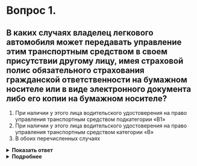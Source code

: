 # Вопрос 1.

## В каких случаях владелец легкового автомобиля может передавать управление этим транспортным средством в своем присутствии другому лицу, имея страховой полис обязательного страхования гражданской ответственности на бумажном носителе или в виде электронного документа либо его копии на бумажном носителе?

1. При наличии у этого лица водительского удостоверения на право управления транспортным средством подкатегории «В1»
2. При наличии у этого лица водительского удостоверения на право управления транспортным средством категории «В»
3. В обоих перечисленных случаях

<details>
<summary><b>Показать ответ</b></summary>
Правильный ответ: 2
</details>
<details>
<summary><b>Подробнее</b></summary>
Согласно статьи 25 п.1 Федерального закона «О безопасности дорожного движения» владелец легкового автомобиля может передавать управление этим транспортным средством в своём присутствии другому лицу, имея соответствующий страховой полис на бумажном носителе или в виде электронного документа либо его копии на бумажном носителе, при наличии у этого лица водительского удостоверения на право управления транспортным средством категории «В».
</details>